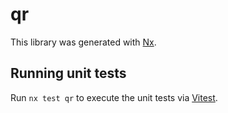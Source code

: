 # qr

This library was generated with [Nx](https://nx.dev).

## Running unit tests

Run `nx test qr` to execute the unit tests via [Vitest](https://vitest.dev/).
